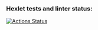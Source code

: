 ### Hexlet tests and linter status:
[![Actions Status](https://github.com/Vomblr/devops-for-programmers-project-74/workflows/hexlet-check/badge.svg)](https://github.com/Vomblr/devops-for-programmers-project-74/actions)